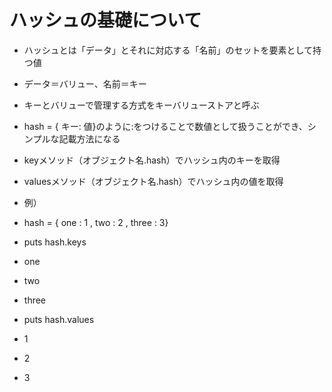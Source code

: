 # ハッシュの基礎について
- ハッシュとは「データ」とそれに対応する「名前」のセットを要素として持つ値
- データ＝バリュー、名前＝キー
- キーとバリューで管理する方式をキーバリューストアと呼ぶ
- hash = { キー: 値}のように:をつけることで数値として扱うことができ、シンプルな記載方法になる
- keyメソッド（オブジェクト名.hash）でハッシュ内のキーを取得
- valuesメソッド（オブジェクト名.hash）でハッシュ内の値を取得
- 例）
- hash = { one : 1 , two : 2 , three : 3}

- puts hash.keys
- one
- two
- three

- puts hash.values
- 1
- 2
- 3
